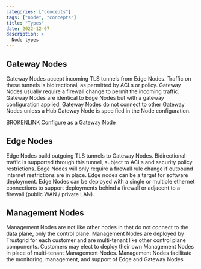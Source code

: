 ```yaml
---
categories: ["concepts"]
tags: ["node", "concepts"]
title: "Types"
date: 2022-12-07
description: >
  Node types
---
```


## Gateway Nodes

Gateway Nodes accept incoming TLS tunnels from Edge Nodes. Traffic on these tunnels is bidirectional, as permitted by ACLs or policy. Gateway Nodes usually require a firewall change to permit the incoming traffic. Gateway Nodes are identical to Edge Nodes but with a gateway configuration applied. Gateway Nodes do not connect to other Gateway Nodes unless a Hub Gateway Node is specified in the Node configuration.

BROKENLINK Configure as a Gateway Node

## Edge Nodes

Edge Nodes build outgoing TLS tunnels to Gateway Nodes. Bidirectional traffic is supported through this tunnel, subject to ACLs and security policy restrictions. Edge Nodes will only require a firewall rule change if outbound internet restrictions are in place. Edge nodes can be a target for software deployment. Edge Nodes can be deployed with a single or multiple ethernet connections to support deployments behind a firewall or adjacent to a firewall (public WAN / private LAN).

## Management Nodes

Management Nodes are not like other nodes in that do not connect to the data plane, only the control plane. Management Nodes are deployed by Trustgrid for each customer and are multi-tenant like other control plane components. Customers may elect to deploy their own Management Nodes in place of multi-tenant Management Nodes. Management Nodes facilitate the monitoring, management, and support of Edge and Gateway Nodes.

